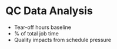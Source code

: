 # QC Data Analysis
- Tear-off hours baseline
- % of total job time
- Quality impacts from schedule pressure
